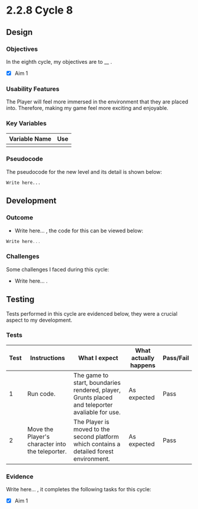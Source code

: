 # 2.2.8 Cycle 8

## Design

### Objectives

In the eighth cycle, my objectives are to \_\_ .

* [x] Aim 1

### Usability Features

The Player will feel more immersed in the environment that they are placed into. Therefore, making my game feel more exciting and enjoyable.



### Key Variables

| Variable Name | Use |
| ------------- | --- |
|               |     |

### Pseudocode

The pseudocode for the new level and its detail is shown below:

```
Write here...
```

## Development

### Outcome

* Write here... , the code for this can be viewed below:

```javascript
Write here...
```

### Challenges

Some challenges I faced during this cycle:

* Write here... .

## Testing

Tests performed in this cycle are evidenced below, they were a crucial aspect to my development.

### Tests

| Test | Instructions                                     | What I expect                                                                                   | What actually happens | Pass/Fail |
| ---- | ------------------------------------------------ | ----------------------------------------------------------------------------------------------- | --------------------- | --------- |
| 1    | Run code.                                        | The game to start, boundaries rendered, player, Grunts placed and teleporter avaliable for use. | As expected           | Pass      |
| 2    | Move the Player's character into the teleporter. | The Player is moved to the second platform which contains a detailed forest environment.        | As expected           | Pass      |

### Evidence

Write here... , it completes the following tasks for this cycle:

* [x] Aim 1

